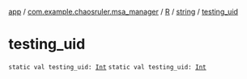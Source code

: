 [app](../../../index.md) / [com.example.chaosruler.msa_manager](../../index.md) / [R](../index.md) / [string](index.md) / [testing_uid](.)

# testing_uid

`static val testing_uid: `[`Int`](https://kotlinlang.org/api/latest/jvm/stdlib/kotlin/-int/index.html)
`static val testing_uid: `[`Int`](https://kotlinlang.org/api/latest/jvm/stdlib/kotlin/-int/index.html)